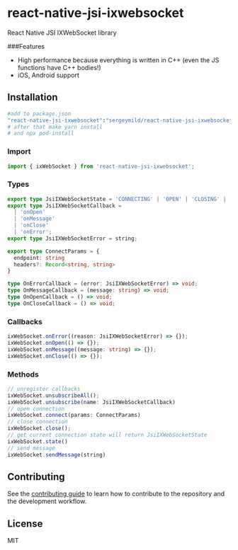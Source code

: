 # react-native-jsi-ixwebsocket

React Native JSI IXWebSocket library

###Features
- High performance because everything is written in C++ (even the JS functions have C++ bodies!)
- iOS, Android support

## Installation

```sh
#add to package.json
"react-native-jsi-ixwebsocket":"sergeymild/react-native-jsi-ixwebsocket#0.5.0"
# after that make yarn install
# and npx pod-install
```

### Import
```typescript
import { ixWebSocket } from 'react-native-jsi-ixwebsocket';
```

### Types
```typescript
export type JsiIXWebSocketState = 'CONNECTING' | 'OPEN' | 'CLOSING' | 'CLOSED';
export type JsiIXWebSocketCallback =
  | 'onOpen'
  | 'onMessage'
  | 'onClose'
  | 'onError';
export type JsiIXWebSocketError = string;

export type ConnectParams = {
  endpoint: string
  headers?: Record<string, string>
}

type OnErrorCallback = (error: JsiIXWebSocketError) => void;
type OnMessageCallback = (message: string) => void;
type OnOpenCallback = () => void;
type OnCloseCallback = () => void;
```

### Callbacks
```typescript
ixWebSocket.onError((reason: JsiIXWebSocketError) => {});
ixWebSocket.onOpen(() => {});
ixWebSocket.onMessage((message: string) => {});
ixWebSocket.onClose(() => {});
```

### Methods
```typescript
// unregister callbacks
ixWebSocket.unsubscribeAll();
ixWebSocket.unsubscribe(name: JsiIXWebSocketCallback)
// open connection
ixWebSocket.connect(params: ConnectParams)
// close connection
ixWebSocket.close();
// get current connection state will return JsiIXWebSocketState
ixWebSocket.state()
// send message
ixWebSocket.sendMessage(string)
```

## Contributing

See the [contributing guide](CONTRIBUTING.md) to learn how to contribute to the repository and the development workflow.

## License

MIT
